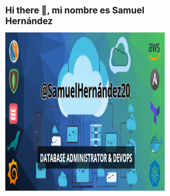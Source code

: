 # Hi there 👋, mi nombre es Samuel Hernández
<img src="images/Presentacion_GitHub.png" width="800" height="500" align="center"/> 

